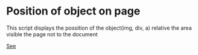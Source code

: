 Position of object on page
========

This script displays the possition of the object(img, div, a) relative the area visible the page not to the document

[See](http://www.beduardo.com/lab/position-item)
